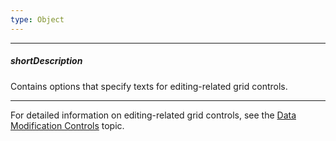 ```yaml
---
type: Object
---
```

---
##### shortDescription
Contains options that specify texts for editing-related grid controls.

---
For detailed information on editing-related grid controls, see the [Data Modification Controls](/concepts/05%20Widgets/DataGrid/001%20Visual%20Elements/140%20Data%20Modification%20Controls '/Documentation/Guide/Widgets/DataGrid/Visual_Elements/#Data_Modification_Controls') topic.